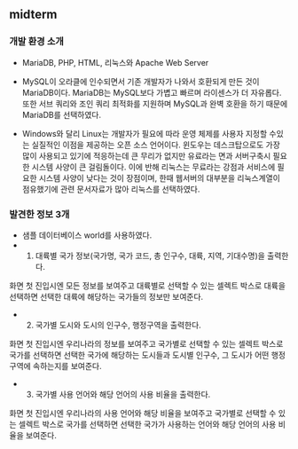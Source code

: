 ## midterm

### 개발 환경 소개
- MariaDB, PHP, HTML, 리눅스와 Apache Web Server

- MySQL이 오라클에 인수되면서 기존 개발자가 나와서 호환되게 만든 것이 MariaDB이다. MariaDB는 MySQL보다 가볍고 빠르며 라이센스가 더 자유롭다. 또한 서브 쿼리와 조인 쿼리 최적화를 지원하며 MySQL과 완벽 호환을 하기 때문에 MariaDB를 선택하였다.
- Windows와 달리 Linux는 개발자가 필요에 따라 운영 체제를 사용자 지정할 수있는 실질적인 이점을 제공하는 오픈 소스 언어이다. 윈도우는 데스크탑으로도 가장 많이 사용되고 있기에 적응하는데 큰 무리가 없지만 유료라는 면과 서버구축시 필요한 시스템 사양이 큰 걸림돌이다. 이에 반해 리눅스는 무료라는 강점과 서비스에 필요한 시스템 사양이 낮다는 것이 장점이며, 한때 웹서버의 대부분을 리눅스계열이 점유했기에 관련 문서자료가 많아 리눅스를 선택하였다.


### 발견한 정보 3개
- 샘플 데이터베이스 world를 사용하였다.
- 1. 대륙별 국가 정보(국가명, 국가 코드, 총 인구수, 대륙, 지역, 기대수명)을 출력한다.

화면 첫 진입시엔 모든 정보를 보여주고 대륙별로 선택할 수 있는 셀렉트 박스로 대륙을 선택하면 선택한 대륙에 해당하는 국가들의 정보만 보여준다.
- 2. 국가별 도시와 도시의 인구수, 행정구역을 출력한다.

화면 첫 진입시엔 우리나라의 정보를 보여주고 국가별로 선택할 수 있는 셀렉트 박스로 국가를 선택하면 선택한 국가에 해당하는 도시들과 도시별 인구수, 그 도시가 어떤 행정 구역에 속하는지를 보여준다.
- 3. 국가별 사용 언어와 해당 언어의 사용 비율을 출력한다.

화면 첫 진입시엔 우리나라의 사용 언어와 해당 비율을 보여주고 국가별로 선택할 수 있는 셀렉트 박스로 국가를 선택하면 선택한 국가가 사용하는 언어와 해당 언어의 사용 비율을 보여준다.
